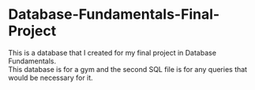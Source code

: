 # Database-Fundamentals-Final-Project
This is a database that I created for my final project in Database Fundamentals.<br>
This database is for a gym and the second SQL file is for any queries that would be necessary for it.<br>
